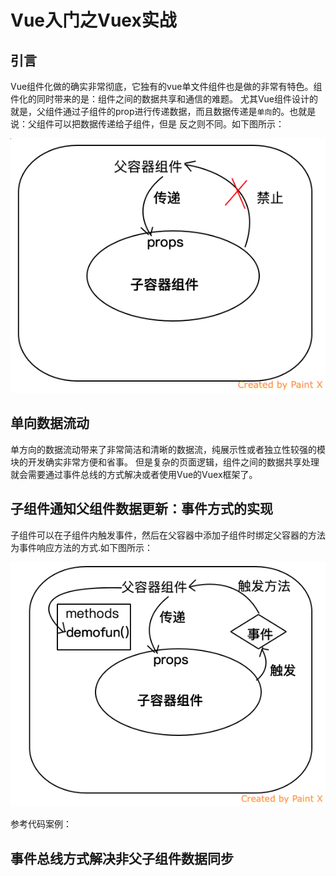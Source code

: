# Vue入门之Vuex实战

## 引言
Vue组件化做的确实非常彻底，它独有的vue单文件组件也是做的非常有特色。组件化的同时带来的是：组件之间的数据共享和通信的难题。
尤其Vue组件设计的就是，父组件通过子组件的prop进行传递数据，而且数据传递是`单向`的。也就是说：父组件可以把数据传递给子组件，但是
反之则不同。如下图所示：   

![vue父子传递](imgs/05vue.png)

## 单向数据流动

单方向的数据流动带来了非常简洁和清晰的数据流，纯展示性或者独立性较强的模块的开发确实非常方便和省事。
但是复杂的页面逻辑，组件之间的数据共享处理就会需要通过事件总线的方式解决或者使用Vue的Vuex框架了。

## 子组件通知父组件数据更新：事件方式的实现

子组件可以在子组件内触发事件，然后在父容器中添加子组件时绑定父容器的方法为事件响应方法的方式.如下图所示：

![vue父子传递](imgs/06vue.png)

参考代码案例：


## 事件总线方式解决非父子组件数据同步


